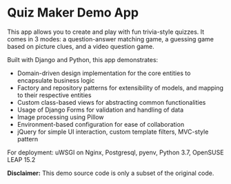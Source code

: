 # Quiz Maker Demo App

This app allows you to create and play with fun trivia-style quizzes.
It comes in 3 modes: a question-answer matching game, a guessing game based on picture clues, and a video question game.

Built with Django and Python, this app demonstrates:
- Domain-driven design implementation for the core entities to encapsulate business logic
- Factory and repository patterns for extensibility of models, and mapping to their respective entities
- Custom class-based views for abstracting common functionalities
- Usage of Django Forms for validation and handling of data
- Image processing using Pillow
- Environment-based configuration for ease of collaboration
- jQuery for simple UI interaction, custom template filters, MVC-style pattern

For deployment: uWSGI on Nginx, Postgresql, pyenv, Python 3.7, OpenSUSE LEAP 15.2

**Disclaimer:** This demo source code is only a subset of the original code.
